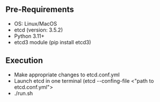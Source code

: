 ## Pre-Requirements
- OS: Linux/MacOS
- etcd (version: 3.5.2)
- Python 3.11+
- etcd3 module (pip install etcd3)

## Execution
- Make appropriate changes to etcd.conf.yml 
- Launch etcd in one terminal (etcd --confing-file <"path to etcd.conf.yml">
- ./run.sh




